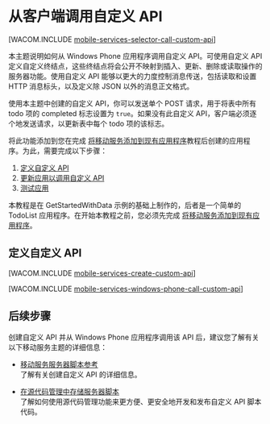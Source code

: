 ﻿<properties linkid="mobile-services-call-custom-api-wp8" urlDisplayName="从客户端调用自定义 API" pageTitle="从 Windows Phone 客户端调用自定义 API - 移动服务" metaKeywords="" description="了解如何定义自定义 API 以及如何从使用 Azure 移动服务的 Windows Phone 应用程序调用它。" metaCanonical="" services="mobile-services" documentationCenter="Mobile" title="Call a custom API from the client" authors="glenga" solutions="" manager="" editor="" />




# 从客户端调用自定义 API

[WACOM.INCLUDE [mobile-services-selector-call-custom-api](../includes/mobile-services-selector-call-custom-api.md)]

本主题说明如何从 Windows Phone 应用程序调用自定义 API。可使用自定义 API 定义自定义终结点，这些终结点将会公开不映射到插入、更新、删除或读取操作的服务器功能。使用自定义 API 能够以更大的力度控制消息传送，包括读取和设置 HTTP 消息标头，以及定义除 JSON 以外的消息正文格式。

使用本主题中创建的自定义 API，你可以发送单个 POST 请求，用于将表中所有 todo 项的 completed 标志设置为 `true`。如果没有此自定义 API，客户端必须逐个地发送请求，以更新表中每个 todo 项的该标志。

将此功能添加到您在完成 [将移动服务添加到现有应用程序](/zh-cn/documentation/articles/mobile-services-windows-phone-get-started-data/)教程后创建的应用程序。为此，需要完成以下步骤：

1. [定义自定义 API]
2. [更新应用以调用自定义 API]
3. [测试应用] 

本教程是在 GetStartedWithData 示例的基础上制作的，后者是一个简单的 TodoList 应用程序。在开始本教程之前，您必须先完成 [将移动服务添加到现有应用程序](/zh-cn/documentation/articles/mobile-services-windows-phone-get-started-data/)。

## <a name="define-custom-api"></a>定义自定义 API

[WACOM.INCLUDE [mobile-services-create-custom-api](../includes/mobile-services-create-custom-api.md)]

[WACOM.INCLUDE [mobile-services-windows-phone-call-custom-api](../includes/mobile-services-windows-phone-call-custom-api.md)]

## 后续步骤

创建自定义 API 并从 Windows Phone 应用程序调用该 API 后，建议您了解有关以下移动服务主题的详细信息：

* [移动服务服务器脚本参考]
  <br/>了解有关创建自定义 API 的详细信息。

* [在源代码管理中存储服务器脚本]
  <br/> 了解如何使用源代码管理功能来更方便、更安全地开发和发布自定义 API 脚本代码。

<!-- Anchors. -->
[定义自定义 API]: #define-custom-api
[更新应用以调用自定义 API]: #update-app
[测试应用]: #test-app
[后续步骤]: #next-steps

<!-- Images. -->


<!-- URLs. -->
[移动服务服务器脚本参考]: /zh-cn/documentation/articles/mobile-services-how-to-use-server-scripts/
[移动服务入门]: /zh-cn/documentation/articles/mobile-services-windows-phone-get-started/
[数据处理入门]: /zh-cn/documentation/articles/mobile-services-windows-phone-get-started-data/
[身份验证入门]: /zh-cn/documentation/articles/mobile-services-windows-phone-get-started-users/
[推送通知入门]: /zh-cn/documentation/articles/mobile-services-windows-phone-get-started-push/

[在源代码管理中存储服务器脚本]: /zh-cn/documentation/articles/mobile-services-store-scripts-source-control
